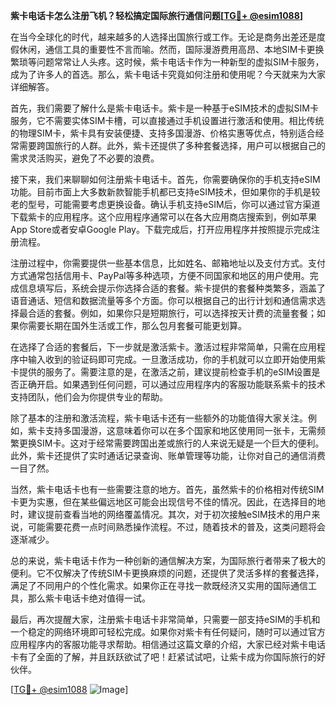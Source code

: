 **紫卡电话卡怎么注册飞机？轻松搞定国际旅行通信问题[[TG💪+ @esim1088](https://t.me/s/esim1088)]**

在当今全球化的时代，越来越多的人选择出国旅行或工作。无论是商务出差还是度假休闲，通信工具的重要性不言而喻。然而，国际漫游费用高昂、本地SIM卡更换繁琐等问题常常让人头疼。这时候，紫卡电话卡作为一种新型的虚拟SIM卡服务，成为了许多人的首选。那么，紫卡电话卡究竟如何注册和使用呢？今天就来为大家详细解答。

首先，我们需要了解什么是紫卡电话卡。紫卡是一种基于eSIM技术的虚拟SIM卡服务，它不需要实体SIM卡槽，可以直接通过手机设置进行激活和使用。相比传统的物理SIM卡，紫卡具有安装便捷、支持多国漫游、价格实惠等优点，特别适合经常需要跨国旅行的人群。此外，紫卡还提供了多种套餐选择，用户可以根据自己的需求灵活购买，避免了不必要的浪费。

接下来，我们来聊聊如何注册紫卡电话卡。首先，你需要确保你的手机支持eSIM功能。目前市面上大多数新款智能手机都已支持eSIM技术，但如果你的手机是较老的型号，可能需要考虑更换设备。确认手机支持eSIM后，你可以通过官方渠道下载紫卡的应用程序。这个应用程序通常可以在各大应用商店搜索到，例如苹果App Store或者安卓Google Play。下载完成后，打开应用程序并按照提示完成注册流程。

注册过程中，你需要提供一些基本信息，比如姓名、邮箱地址以及支付方式。支付方式通常包括信用卡、PayPal等多种选项，方便不同国家和地区的用户使用。完成信息填写后，系统会提示你选择合适的套餐。紫卡提供的套餐种类繁多，涵盖了语音通话、短信和数据流量等多个方面。你可以根据自己的出行计划和通信需求选择最合适的套餐。例如，如果你只是短期旅行，可以选择按天计费的流量套餐；如果你需要长期在国外生活或工作，那么包月套餐可能更划算。

在选择了合适的套餐后，下一步就是激活紫卡。激活过程非常简单，只需在应用程序中输入收到的验证码即可完成。一旦激活成功，你的手机就可以立即开始使用紫卡提供的服务了。需要注意的是，在激活之前，建议提前检查手机的eSIM设置是否正确开启。如果遇到任何问题，可以通过应用程序内的客服功能联系紫卡的技术支持团队，他们会为你提供专业的帮助。

除了基本的注册和激活流程，紫卡电话卡还有一些额外的功能值得大家关注。例如，紫卡支持多国漫游，这意味着你可以在多个国家和地区使用同一张卡，无需频繁更换SIM卡。这对于经常需要跨国出差或旅行的人来说无疑是一个巨大的便利。此外，紫卡还提供了实时通话记录查询、账单管理等功能，让你对自己的通信消费一目了然。

当然，紫卡电话卡也有一些需要注意的地方。首先，虽然紫卡的价格相对传统SIM卡更为实惠，但在某些偏远地区可能会出现信号不佳的情况。因此，在选择目的地时，建议提前查看当地的网络覆盖情况。其次，对于初次接触eSIM技术的用户来说，可能需要花费一点时间熟悉操作流程。不过，随着技术的普及，这类问题将会逐渐减少。

总的来说，紫卡电话卡作为一种创新的通信解决方案，为国际旅行者带来了极大的便利。它不仅解决了传统SIM卡更换麻烦的问题，还提供了灵活多样的套餐选择，满足了不同用户的个性化需求。如果你正在寻找一款既经济又实用的国际通信工具，那么紫卡电话卡绝对值得一试。

最后，再次提醒大家，注册紫卡电话卡非常简单，只需要一部支持eSIM的手机和一个稳定的网络环境即可轻松完成。如果你对紫卡有任何疑问，随时可以通过官方应用程序内的客服功能寻求帮助。相信通过这篇文章的介绍，大家已经对紫卡电话卡有了全面的了解，并且跃跃欲试了吧！赶紧试试吧，让紫卡成为你国际旅行的好伙伴。

[[TG💪+ @esim1088](https://t.me/s/esim1088) ![Image](https://i.postimg.cc/4NQfJmqS/Snipaste-2025-05-13-00-14-12.png)]